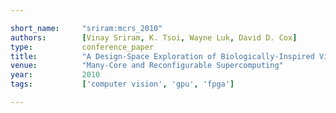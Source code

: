 ```yaml
---

short_name:     "sriram:mcrs_2010"
authors:        [Vinay Sriram, K. Tsoi, Wayne Luk, David D. Cox]
type:           conference_paper
title:          "A Design-Space Exploration of Biologically-Inspired Visual Object Recognition Algorithms Using CPUs, GPUs and FPGAs"
venue:          "Many-Core and Reconfigurable Supercomputing"
year:           2010
tags:           ['computer vision', 'gpu', 'fpga']

---
```

